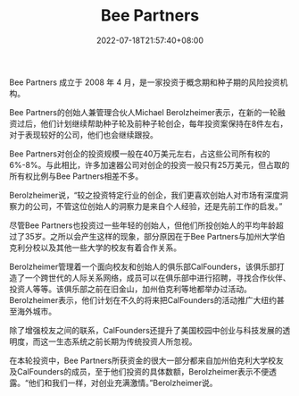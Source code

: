﻿---
weight: 
title: "Bee Partners"
description: "Bee Partners 成立于 2008 年 4 月，是一家投资于概念期和种子期的风险投资机构"
date: 2022-07-18T21:57:40+08:00
lastmod: 2022-07-18T16:45:40+08:00
draft: false
authors: ["qianxun"]
featuredImage: "bee-partners.jpg"
link: "https://1234btc.com/qk/bee-partners.html"
tags: ["投资机构","Bee Partners"]
categories: ["navigation"]
navigation: ["投资机构"]
lightgallery: true
toc: true
pinned: false
recommend: false
recommend1: false
---
Bee Partners 成立于 2008 年 4 月，是一家投资于概念期和种子期的风险投资机构。

Bee Partners的创始人兼管理合伙人Michael Berolzheimer表示，在新的一轮融资过后，他们计划继续帮助种子轮及前种子轮创企，每年投资案保持在8件左右，对于表现较好的公司，他们也会继续跟投。

Bee Partners对创企的投资规模一般在40万美元左右，占这些公司所有权的6%-8%。与此相比，许多加速器公司对创企的投资一般只有25万美元，但占取的所有权比例与Bee Partners相差不多。

Berolzheimer说，“较之投资特定行业的创企，我们更喜欢创始人对市场有深度洞察力的公司，不管这位创始人的洞察力是来自个人经验，还是先前工作的启发。”

尽管Bee Partners也投资过一些年轻的创始人，但他们所投创始人的平均年龄超过了35岁。之所以会产生这样的现象，部分原因在于Bee Partners与加州大学伯克利分校以及其他一些大学的校友有着合作关系。

Berolzheimer管理着一个面向校友和创始人的俱乐部CalFounders，该俱乐部打造了一个跨世代的人际关系网络，成员可以在俱乐部中进行招聘，寻找合作伙伴、投资人等等。该俱乐部之前在旧金山，加州伯克利等地都举办过活动。Berolzheimer表示，他们计划在不久的将来把CalFounders的活动推广大纽约甚至海外城市。

除了增强校友之间的联系，CalFounders还提升了美国校园中创业与科技发展的透明度，而这一生态系统之前长期为传统投资人所忽视。

在本轮投资中，Bee Partners所获资金的很大一部分都来自加州伯克利大学校友及CalFounders的成员，至于他们投资的具体数额，Berolzheimer表示不便透露。“他们和我们一样，对创业充满激情。”Berolzheimer说。
